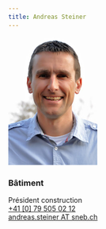 ```yaml
---
title: Andreas Steiner  
---
```

![](img.jpg?classes=img-rounded,img-reponsive&cropResize=180,263)
### Bâtiment  
Président construction    
[+41 [0] 79 505 02 12](tel:+41795050212)  
[andreas.steiner AT sneb.ch](mailto:andreas.steiner@sneb.ch)
